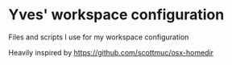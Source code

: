 # Yves' workspace configuration
Files and scripts I use for my workspace configuration

Heavily inspired by https://github.com/scottmuc/osx-homedir
